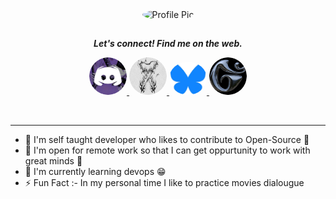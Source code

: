 <div style="text-align: center;">
  <img src="https://github.com/kokorox2006/kokorox2006/blob/main/Images/Kokoroxbanner.gif" alt="Profile Pic" style="border-radius: 50%; width: 1200px; height: 450px;" />
</div>

##

<p align="center">
  <b><i>Let's connect! Find me on the web.</i></b>
 </p>
<p align="center" >
  <a href="https://discord.com/users/meloxmubee" target="_blank" >
    <img src="https://github.com/MKisKrazy/kokorox2006/blob/patch-1/Images/discordimg-modified.png" alt="Discord" width="60" style="border-radius: 50%;"/>
  </a>
  
  <a href="https://x.com/kokorox2006" target="_blank">
    <img src="https://github.com/MKisKrazy/kokorox2006/blob/patch-1/Images/dagger%20da-modified.png" alt="X (Twitter)" width="60" style="border-radius: 50%;"/>
  </a>
   <a href="https://bsky.app/profile/kokorox2006.bsky.social" target="_blank">
    <img src="https://github.com/MKisKrazy/kokorox2006/blob/patch-1/Images/busy-removebg-preview.png" alt="bluesky" width="60" style="border-radius: 50%;"/>
  </a>
  <a href="mailto:kokorox2006@gmail.com" target="_blank">
    <img src="https://github.com/MKisKrazy/kokorox2006/blob/patch-1/Images/gmailimg-modified.png" alt="Gmail" width="60" style="border-radius: 50%;"/>
  </a> 
</p>
<br />
<hr />

- 🌱 I'm self taught developer who likes to contribute to Open-Source :thinking:
- 👯 I'm open for remote work so that I can get oppurtunity to work with great minds :slightly_smiling_face:
- 💬 I'm currently learning devops :grin:
- ⚡ Fun Fact :- In my personal time I like to practice movies dialougue
